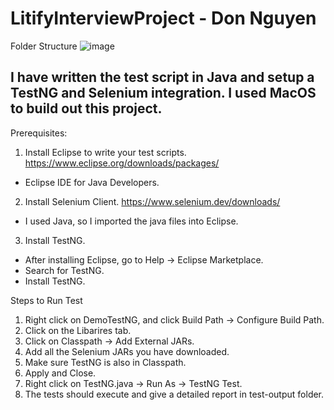# LitifyInterviewProject - Don Nguyen

Folder Structure
![image](https://user-images.githubusercontent.com/77175909/127561334-8c75edbf-6a5f-47d2-8ff7-208f1f7e1d83.png)

I have written the test script in Java and setup a TestNG and Selenium integration.
I used MacOS to build out this project.
---
Prerequisites: 
1) Install Eclipse to write your test scripts.
https://www.eclipse.org/downloads/packages/
- Eclipse IDE for Java Developers.

2) Install Selenium Client.
https://www.selenium.dev/downloads/
- I used Java, so I imported the java files into Eclipse.

3) Install TestNG.
- After installing Eclipse, go to Help -> Eclipse Marketplace.
- Search for TestNG.
- Install TestNG.

Steps to Run Test
1) Right click on DemoTestNG, and click Build Path -> Configure Build Path.
2) Click on the Libarires tab.
3) Click on Classpath -> Add External JARs.
4) Add all the Selenium JARs you have downloaded.
5) Make sure TestNG is also in Classpath.
6) Apply and Close.
7) Right click on TestNG.java -> Run As -> TestNG Test.
8) The tests should execute and give a detailed report in test-output folder.
